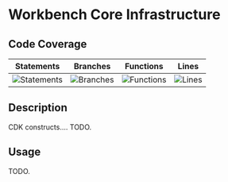 # Workbench Core Infrastructure

## Code Coverage
| Statements                  | Branches                | Functions                 | Lines             |
| --------------------------- | ----------------------- | ------------------------- | ----------------- |
| ![Statements](https://img.shields.io/badge/statements-88.46%25-yellow.svg?style=flat) | ![Branches](https://img.shields.io/badge/branches-75%25-red.svg?style=flat) | ![Functions](https://img.shields.io/badge/functions-33.33%25-red.svg?style=flat) | ![Lines](https://img.shields.io/badge/lines-92%25-brightgreen.svg?style=flat) |

## Description
CDK constructs.... TODO.

## Usage
TODO.